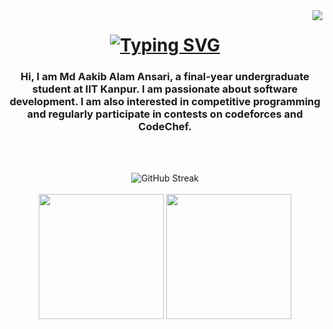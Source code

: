 <img align="right" src="https://visitor-badge.laobi.icu/badge?page_id=AakibAlam.AakibAlam" />

<h1 align="center">
    <a href="https://git.io/typing-svg">
      <img src="https://readme-typing-svg.demolab.com?font=Fira+Code&pause=1000&center=true&random=false&width=435&lines=Hello+there!" alt="Typing SVG" />
    </a>
</h1>

<h3 align="center">
    Hi, I am Md Aakib Alam Ansari, a final-year undergraduate student at IIT Kanpur. I am passionate about software development. I am also interested in competitive programming and regularly participate in contests on codeforces and CodeChef.
</h3>

<br/> <br/>

<div align="center" margin="100">
    <picture>
        <source
            srcset="https://streak-stats.demolab.com?user=AakibAlam&theme=dark&hide_border=true" media="(prefers-color-scheme: dark)" />
        <source
            srcset="https://streak-stats.demolab.com?user=AakibAlam&hide_border=true" media="(prefers-color-scheme: light), (prefers-color-scheme: no-preference)" />
        <img src="https://streak-stats.demolab.com?user=AakibAlam&hide_border=true" alt="GitHub Streak" />
    </picture>
</div>
<br/>
<div align="center" margin="100">
    <picture>
        <source
            srcset="https://github-readme-stats.vercel.app/api?username=AakibAlam&show_icons=true&theme=dark&hide_border=true" media="(prefers-color-scheme: dark)" />
        <source
            srcset="https://github-readme-stats.vercel.app/api?username=AakibAlam&show_icons=true&hide_border=true" media="(prefers-color-scheme: light), (prefers-color-scheme: no-preference)" />
        <img src="https://github-readme-stats.vercel.app/api?username=AakibAlam&show_icons=true&hide_border=true" height="200" />
    </picture>
    <picture>
        <source
            srcset="https://github-readme-stats.vercel.app/api/top-langs/?username=AakibAlam&layout=compact&theme=dark&hide_border=true" media="(prefers-color-scheme: dark)" />
        <source
            srcset="https://github-readme-stats.vercel.app/api/top-langs/?username=AakibAlam&layout=compact&hide_border=true" media="(prefers-color-scheme: light), (prefers-color-scheme: no-preference)" />
        <img src="https://github-readme-stats.vercel.app/api?username=anuraghazra&show_icons=true&&hide_border=true" height="200" />
    </picture>
</div>
